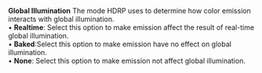 <tr>
<td><strong>Global Illumination</strong></td>
<td>The mode HDRP uses to determine how color emission interacts with global illumination.<br />&#8226; <strong>Realtime</strong>: Select this option to make emission affect the result of real-time global illumination.<br />&#8226; <strong>Baked</strong>:Select this option to make emission have no effect on global illumination.<br />&#8226; <strong>None</strong>: Select this option to make emission not affect global illumination.</td>
</tr>
